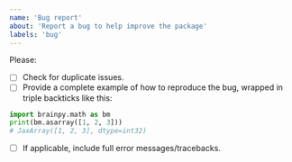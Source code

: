 ```yaml
---
name: 'Bug report'
about: 'Report a bug to help improve the package'
labels: 'bug'
---
```


Please:

- [ ] Check for duplicate issues.
- [ ] Provide a complete example of how to reproduce the bug, wrapped in triple backticks like this:

```python
import brainpy.math as bm
print(bm.asarray([1, 2, 3]))
# JaxArray([1, 2, 3], dtype=int32)
```

- [ ] If applicable, include full error messages/tracebacks.